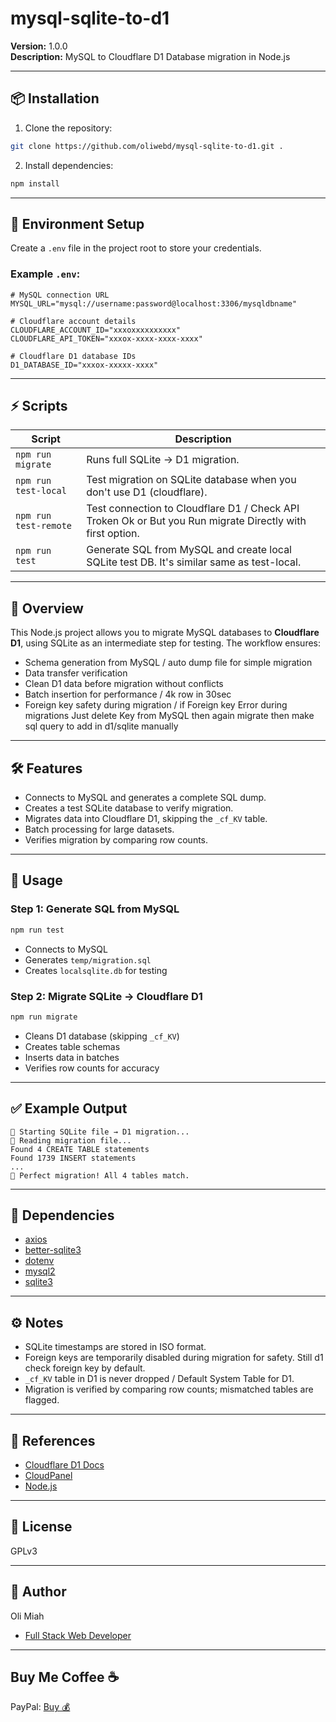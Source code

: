 # mysql-sqlite-to-d1

**Version:** 1.0.0  
**Description:** MySQL to Cloudflare D1 Database migration in Node.js

---

## 📦 Installation

1. Clone the repository:

```bash
git clone https://github.com/oliwebd/mysql-sqlite-to-d1.git .

```

2. Install dependencies:

```bash
npm install
```
---

## 🔧 Environment Setup

Create a `.env` file in the project root to store your credentials.  

### Example `.env`:

```env
# MySQL connection URL
MYSQL_URL="mysql://username:password@localhost:3306/mysqldbname"

# Cloudflare account details
CLOUDFLARE_ACCOUNT_ID="xxxoxxxxxxxxxx"
CLOUDFLARE_API_TOKEN="xxxox-xxxx-xxxx-xxxx"

# Cloudflare D1 database IDs
D1_DATABASE_ID="xxxox-xxxxx-xxxx"
```

---

## ⚡ Scripts

| Script | Description |
|--------|-------------|
| `npm run migrate` | Runs full SQLite → D1 migration. |
| `npm run test-local` | Test migration on SQLite database when you don't use D1 (cloudflare). |
| `npm run test-remote` | Test connection to Cloudflare D1 / Check API Troken Ok or But you Run migrate Directly with first option. |
| `npm run test` | Generate SQL from MySQL and create local SQLite test DB. It's similar same as test-local. |

---

## 🚀 Overview

This Node.js project allows you to migrate MySQL databases to **Cloudflare D1**, using SQLite as an intermediate step for testing. The workflow ensures:

- Schema generation from MySQL / auto dump file for simple migration 
- Data transfer verification
- Clean D1 data before migration without conflicts 
- Batch insertion for performance / 4k row in 30sec
- Foreign key safety during migration / if Foreign key Error during migrations Just delete Key from MySQL then again migrate then make sql query to add in d1/sqlite manually 

---

## 🛠 Features

- Connects to MySQL and generates a complete SQL dump.
- Creates a test SQLite database to verify migration.
- Migrates data into Cloudflare D1, skipping the `_cf_KV` table.
- Batch processing for large datasets.
- Verifies migration by comparing row counts.

---

## 📝 Usage

### Step 1: Generate SQL from MySQL

```bash
npm run test
```

- Connects to MySQL
- Generates `temp/migration.sql`
- Creates `localsqlite.db` for testing

### Step 2: Migrate SQLite → Cloudflare D1

```bash
npm run migrate
```

- Cleans D1 database (skipping `_cf_KV`)
- Creates table schemas
- Inserts data in batches
- Verifies row counts for accuracy

---

## ✅ Example Output

```
🚀 Starting SQLite file → D1 migration...
📖 Reading migration file...
Found 4 CREATE TABLE statements
Found 1739 INSERT statements
...
🎉 Perfect migration! All 4 tables match.
```

---

## 🔑 Dependencies

- [axios](https://www.npmjs.com/package/axios)
- [better-sqlite3](https://www.npmjs.com/package/better-sqlite3)
- [dotenv](https://www.npmjs.com/package/dotenv)
- [mysql2](https://www.npmjs.com/package/mysql2)
- [sqlite3](https://www.npmjs.com/package/sqlite3)

---

## ⚙️ Notes

- SQLite timestamps are stored in ISO format.
- Foreign keys are temporarily disabled during migration for safety. Still d1 check foreign key by default.
- `_cf_KV` table in D1 is never dropped / Default System Table for D1.
- Migration is verified by comparing row counts; mismatched tables are flagged.

---

## 🔗 References

- [Cloudflare D1 Docs](https://developers.cloudflare.com/d1/)
- [CloudPanel](https://www.cloudpanel.io)
- [Node.js](https://nodejs.org/)

---

## 📜 License

GPLv3

---

## 👤 Author

Oli Miah 
- [Full Stack Web Developer](https://olimiah.vercel.app/) 

--- 

## Buy Me Coffee ☕ 

PayPal: [Buy 💰](https://www.paypal.me/Oli2025)
